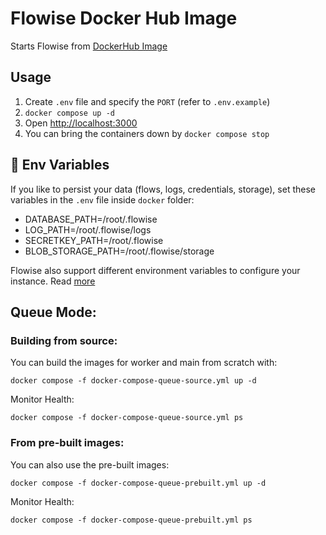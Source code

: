 # Flowise Docker Hub Image

Starts Flowise from [DockerHub Image](https://hub.docker.com/r/flowiseai/flowise)

## Usage

1. Create `.env` file and specify the `PORT` (refer to `.env.example`)
2. `docker compose up -d`
3. Open [http://localhost:3000](http://localhost:3000)
4. You can bring the containers down by `docker compose stop`

## 🌱 Env Variables

If you like to persist your data (flows, logs, credentials, storage), set these variables in the `.env` file inside `docker` folder:

-   DATABASE_PATH=/root/.flowise
-   LOG_PATH=/root/.flowise/logs
-   SECRETKEY_PATH=/root/.flowise
-   BLOB_STORAGE_PATH=/root/.flowise/storage

Flowise also support different environment variables to configure your instance. Read [more](https://docs.flowiseai.com/environment-variables)

## Queue Mode:

### Building from source:

You can build the images for worker and main from scratch with:

```
docker compose -f docker-compose-queue-source.yml up -d
```

Monitor Health:

```
docker compose -f docker-compose-queue-source.yml ps
```

### From pre-built images:

You can also use the pre-built images:

```
docker compose -f docker-compose-queue-prebuilt.yml up -d
```

Monitor Health:

```
docker compose -f docker-compose-queue-prebuilt.yml ps
```
